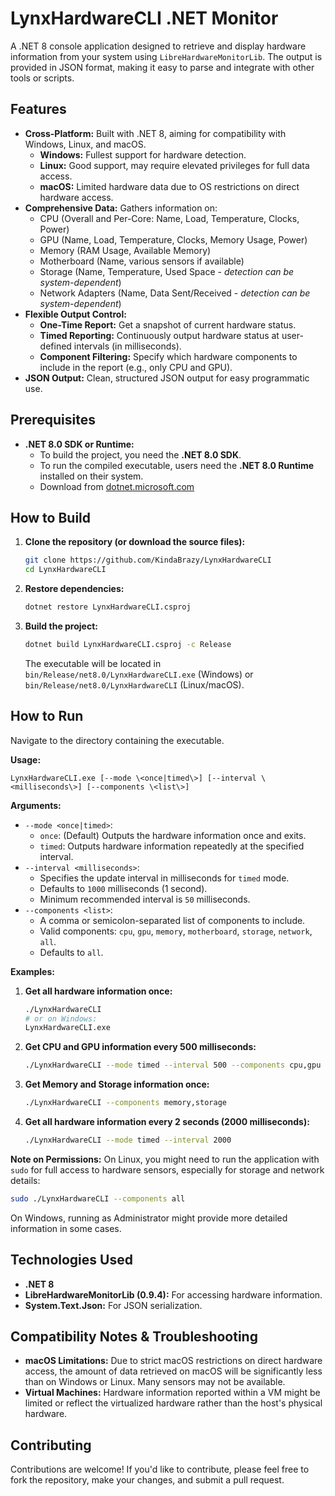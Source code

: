﻿# LynxHardwareCLI .NET Monitor

A .NET 8 console application designed to retrieve and display hardware information from your system using
`LibreHardwareMonitorLib`. The output is provided in JSON format, making it easy to parse and integrate with other tools
or scripts.

## Features

- **Cross-Platform:** Built with .NET 8, aiming for compatibility with Windows, Linux, and macOS.
    * **Windows:** Fullest support for hardware detection.
    * **Linux:** Good support, may require elevated privileges for full data access.
    * **macOS:** Limited hardware data due to OS restrictions on direct hardware access.
- **Comprehensive Data:** Gathers information on:
    * CPU (Overall and Per-Core: Name, Load, Temperature, Clocks, Power)
    * GPU (Name, Load, Temperature, Clocks, Memory Usage, Power)
    * Memory (RAM Usage, Available Memory)
    * Motherboard (Name, various sensors if available)
    * Storage (Name, Temperature, Used Space - *detection can be system-dependent*)
    * Network Adapters (Name, Data Sent/Received - *detection can be system-dependent*)
- **Flexible Output Control:**
    * **One-Time Report:** Get a snapshot of current hardware status.
    * **Timed Reporting:** Continuously output hardware status at user-defined intervals (in milliseconds).
    * **Component Filtering:** Specify which hardware components to include in the report (e.g., only CPU and GPU).
- **JSON Output:** Clean, structured JSON output for easy programmatic use.

## Prerequisites

- **.NET 8.0 SDK or Runtime:**
    * To build the project, you need the **.NET 8.0 SDK**.
    * To run the compiled executable, users need the **.NET 8.0 Runtime** installed on their system.
    * Download from [dotnet.microsoft.com](https://dotnet.microsoft.com/download/dotnet/8.0)

## How to Build

1. **Clone the repository (or download the source files):**
   ```bash
   git clone https://github.com/KindaBrazy/LynxHardwareCLI
   cd LynxHardwareCLI
   ```
2. **Restore dependencies:**
   ```bash
   dotnet restore LynxHardwareCLI.csproj
   ```
3. **Build the project:**
   ```bash
   dotnet build LynxHardwareCLI.csproj -c Release
   ```
   The executable will be located in `bin/Release/net8.0/LynxHardwareCLI.exe` (Windows) or
   `bin/Release/net8.0/LynxHardwareCLI` (Linux/macOS).

## How to Run

Navigate to the directory containing the executable.

**Usage:**

```
LynxHardwareCLI.exe [--mode \<once|timed\>] [--interval \<milliseconds\>] [--components \<list\>]
```

**Arguments:**

- `--mode <once|timed>`:
    * `once`: (Default) Outputs the hardware information once and exits.
    * `timed`: Outputs hardware information repeatedly at the specified interval.
- `--interval <milliseconds>`:
    * Specifies the update interval in milliseconds for `timed` mode.
    * Defaults to `1000` milliseconds (1 second).
    * Minimum recommended interval is `50` milliseconds.
- `--components <list>`:
    * A comma or semicolon-separated list of components to include.
    * Valid components: `cpu`, `gpu`, `memory`, `motherboard`, `storage`, `network`, `all`.
    * Defaults to `all`.

**Examples:**

1. **Get all hardware information once:**
   ```bash
   ./LynxHardwareCLI
   # or on Windows:
   LynxHardwareCLI.exe
   ```

2. **Get CPU and GPU information every 500 milliseconds:**
   ```bash
   ./LynxHardwareCLI --mode timed --interval 500 --components cpu,gpu
   ```

3. **Get Memory and Storage information once:**
   ```bash
   ./LynxHardwareCLI --components memory,storage
   ```

4. **Get all hardware information every 2 seconds (2000 milliseconds):**
   ```bash
   ./LynxHardwareCLI --mode timed --interval 2000
   ```

**Note on Permissions:**
On Linux, you might need to run the application with `sudo` for full access to hardware sensors, especially for storage
and network details:

```bash
sudo ./LynxHardwareCLI --components all
````

On Windows, running as Administrator might provide more detailed information in some cases.

## Technologies Used

- **.NET 8**
- **LibreHardwareMonitorLib (0.9.4):** For accessing hardware information.
- **System.Text.Json:** For JSON serialization.

## Compatibility Notes & Troubleshooting

- **macOS Limitations:** Due to strict macOS restrictions on direct hardware access, the amount of data retrieved on
  macOS will be significantly less than on Windows or Linux. Many sensors may not be available.
- **Virtual Machines:** Hardware information reported within a VM might be limited or reflect the virtualized hardware
  rather than the host's physical hardware.

## Contributing

Contributions are welcome\! If you'd like to contribute, please feel free to fork the repository, make your changes, and
submit a pull request.

